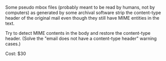 Some pseudo mbox files (probably meant to be read by humans, not by
computers) as generated by some archival software strip the
content-type header of the original mail even though they still have
MIME entities in the text.

Try to detect MIME contents in the body and restore the content-type
header. (Solve the "email does not have a content-type header" warning
cases.)

Cost: $30
